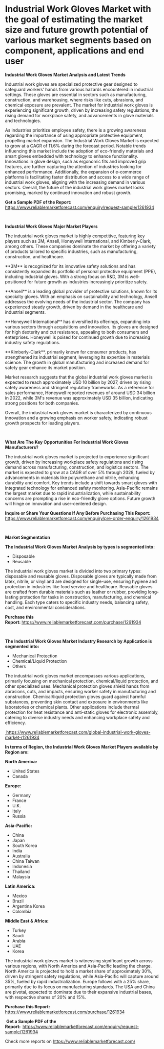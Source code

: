 <p><h1>Industrial Work Gloves Market with the goal of estimating the market size and future growth potential of various market segments based on component, applications and end user</h1></p><p><strong>Industrial Work Gloves Market Analysis and Latest Trends</strong></p>
<p><p>Industrial work gloves are specialized protective gear designed to safeguard workers' hands from various hazards encountered in industrial settings. These gloves are essential in sectors such as manufacturing, construction, and warehousing, where risks like cuts, abrasions, and chemical exposure are prevalent. The market for industrial work gloves is experiencing significant growth, driven by increasing safety regulations, the rising demand for workplace safety, and advancements in glove materials and technologies. </p><p>As industries prioritize employee safety, there is a growing awareness regarding the importance of using appropriate protective equipment, propelling market expansion. The Industrial Work Gloves Market is expected to grow at a CAGR of 11.6% during the forecast period. Notable trends influencing this market include the adoption of eco-friendly materials and smart gloves embedded with technology to enhance functionality. Innovations in glove design, such as ergonomic fits and improved grip features, are further capturing the attention of industries looking for enhanced performance. Additionally, the expansion of e-commerce platforms is facilitating faster distribution and access to a wide range of industrial work gloves, aligning with the increasing demand in various sectors. Overall, the future of the industrial work gloves market looks promising, marked by continued innovation and robust growth.</p></p>
<p><strong>Get a Sample PDF of the Report:&nbsp;</strong> <a href="https://www.reliablemarketforecast.com/enquiry/request-sample/1261934?utm_campaign=3521&utm_medium=2&utm_source=Github&utm_content=ia&utm_term=04042025&utm_id=industrial-work-gloves">https://www.reliablemarketforecast.com/enquiry/request-sample/1261934</a></p>
<p>&nbsp;</p>
<p><strong>Industrial Work Gloves Major Market Players</strong></p>
<p><p>The industrial work gloves market is highly competitive, featuring key players such as 3M, Ansell, Honeywell International, and Kimberly-Clark, among others. These companies dominate the market by offering a variety of products tailored to specific industries, such as manufacturing, construction, and healthcare.</p><p>**3M** is recognized for its innovative safety solutions and has consistently expanded its portfolio of personal protective equipment (PPE), including industrial gloves. With a strong focus on R&D, 3M is well-positioned for future growth as industries increasingly prioritize safety.</p><p>**Ansell** is a leading global provider of protective solutions, known for its specialty gloves. With an emphasis on sustainability and technology, Ansell addresses the evolving needs of the industrial sector. The company has experienced steady growth, driven by demand in the healthcare and industrial segments.</p><p>**Honeywell International** has diversified its offerings, expanding into various sectors through acquisitions and innovation. Its gloves are designed for high dexterity and cut resistance, appealing to both consumers and enterprises. Honeywell is poised for continued growth due to increasing industry safety regulations.</p><p>**Kimberly-Clark**, primarily known for consumer products, has strengthened its industrial segment, leveraging its expertise in materials science. The growth in global manufacturing and increased demand for safety gear enhance its market position.</p><p>Market research suggests that the global industrial work gloves market is expected to reach approximately USD 10 billion by 2027, driven by rising safety awareness and stringent regulatory frameworks. As a reference for sales performance, Honeywell reported revenues of around USD 34 billion in 2022, while 3M's revenue was approximately USD 35 billion, indicating strong positions for both companies.</p><p>Overall, the industrial work gloves market is characterized by continuous innovation and a growing emphasis on worker safety, indicating robust growth prospects for leading players.</p></p>
<p>&nbsp;</p>
<p><strong>What Are The Key Opportunities For Industrial Work Gloves Manufacturers?</strong></p>
<p><p>The industrial work gloves market is projected to experience significant growth, driven by increasing workplace safety regulations and rising demand across manufacturing, construction, and logistics sectors. The market is expected to grow at a CAGR of over 5% through 2028, fueled by advancements in materials like polyurethane and nitrile, enhancing durability and comfort. Key trends include a shift towards smart gloves with integrated technology for enhanced safety monitoring. Asia-Pacific remains the largest market due to rapid industrialization, while sustainability concerns are prompting a rise in eco-friendly glove options. Future growth will hinge on innovation and user-centered design.</p></p>
<p><strong>Inquire or Share Your Questions If Any Before Purchasing This Report:</strong> <a href="https://www.reliablemarketforecast.com/enquiry/pre-order-enquiry/1261934?utm_campaign=3521&utm_medium=2&utm_source=Github&utm_content=ia&utm_term=04042025&utm_id=industrial-work-gloves">https://www.reliablemarketforecast.com/enquiry/pre-order-enquiry/1261934</a></p>
<p>&nbsp;</p>
<p><strong>Market Segmentation</strong></p>
<p><strong>The Industrial Work Gloves Market Analysis by types is segmented into:</strong></p>
<p><ul><li>Disposable</li><li>Reusable</li></ul></p>
<p><p>The industrial work gloves market is divided into two primary types: disposable and reusable gloves. Disposable gloves are typically made from latex, nitrile, or vinyl and are designed for single-use, ensuring hygiene and protection in industries like food service and healthcare. Reusable gloves are crafted from durable materials such as leather or rubber, providing long-lasting protection for tasks in construction, manufacturing, and chemical handling. Each type caters to specific industry needs, balancing safety, cost, and environmental considerations.</p></p>
<p><strong>Purchase this Report:&nbsp;</strong><a href="https://www.reliablemarketforecast.com/purchase/1261934?utm_campaign=3521&utm_medium=2&utm_source=Github&utm_content=ia&utm_term=04042025&utm_id=industrial-work-gloves">https://www.reliablemarketforecast.com/purchase/1261934</a></p>
<p>&nbsp;</p>
<p><strong>The Industrial Work Gloves Market Industry Research by Application is segmented into:</strong></p>
<p><ul><li>Mechanical Protection</li><li>Chemical/Liquid Protection</li><li>Others</li></ul></p>
<p><p>The industrial work gloves market encompasses various applications, primarily focusing on mechanical protection, chemical/liquid protection, and other specialized uses. Mechanical protection gloves shield hands from abrasions, cuts, and impacts, ensuring worker safety in manufacturing and construction. Chemical/liquid protection gloves guard against harmful substances, preventing skin contact and exposure in environments like laboratories or chemical plants. Other applications include thermal protection for heat resistance and anti-static gloves for electronic assembly, catering to diverse industry needs and enhancing workplace safety and efficiency.</p></p>
<p><a href="https://www.reliablemarketforecast.com/global-industrial-work-gloves-market-r1261934?utm_campaign=3521&utm_medium=2&utm_source=Github&utm_content=ia&utm_term=04042025&utm_id=industrial-work-gloves">&nbsp;https://www.reliablemarketforecast.com/global-industrial-work-gloves-market-r1261934</a></p>
<p><strong>In terms of Region, the Industrial Work Gloves Market Players available by Region are:</strong></p>
<p>
    <p> <strong> North America: </strong>
        <ul>
            <li>United States</li>
            <li>Canada</li>
        </ul>
        </p> 
    <p> <strong> Europe: </strong>
        <ul>
            <li>Germany</li>
            <li>France</li>
            <li>U.K.</li>
            <li>Italy</li>
            <li>Russia</li>
        </ul>
        </p> 
    <p> <strong> Asia-Pacific: </strong>
        <ul>
            <li>China</li>
            <li>Japan</li>
            <li>South Korea</li>
            <li>India</li>
            <li>Australia</li>
            <li>China Taiwan</li>
            <li>Indonesia</li>
            <li>Thailand</li>
            <li>Malaysia</li>
        </ul>
        </p> 
    <p> <strong> Latin America: </strong>
        <ul>
            <li>Mexico</li>
            <li>Brazil</li>
            <li>Argentina Korea</li>
            <li>Colombia</li>
        </ul>
        </p> 
    <p> <strong> Middle East & Africa: </strong>
        <ul>
            <li>Turkey</li>
            <li>Saudi</li>
            <li>Arabia</li>
            <li>UAE</li>
            <li>Korea</li>
        </ul>
    </p>
    </p>
<p><p>The industrial work gloves market is witnessing significant growth across various regions, with North America and Asia-Pacific leading the charge. North America is projected to hold a market share of approximately 30%, driven by stringent safety regulations, while Asia-Pacific will capture around 35%, fueled by rapid industrialization. Europe follows with a 25% share, primarily due to its focus on manufacturing standards. The USA and China are pivotal, expected to dominate due to their expansive industrial bases, with respective shares of 20% and 15%.</p></p>
<p><strong>Purchase this Report: </strong><a href="https://www.reliablemarketforecast.com/purchase/1261934?utm_campaign=3521&utm_medium=2&utm_source=Github&utm_content=ia&utm_term=04042025&utm_id=industrial-work-gloves">https://www.reliablemarketforecast.com/purchase/1261934</a></p>
<p>&nbsp;<strong>Get a Sample PDF of the Report:&nbsp;&nbsp;</strong><a href="https://www.reliablemarketforecast.com/enquiry/request-sample/1261934?utm_campaign=3521&utm_medium=2&utm_source=Github&utm_content=ia&utm_term=04042025&utm_id=industrial-work-gloves">https://www.reliablemarketforecast.com/enquiry/request-sample/1261934</a></p>
<p><strong></strong></p>
<p>Check more reports on <a href="https://www.reliablemarketforecast.com/?utm_campaign=3521&utm_medium=2&utm_source=Github&utm_content=ia&utm_term=04042025&utm_id=industrial-work-gloves">https://www.reliablemarketforecast.com/</a></p>